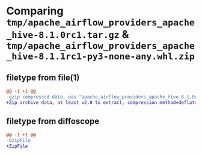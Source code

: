 # Comparing `tmp/apache_airflow_providers_apache_hive-8.1.0rc1.tar.gz` & `tmp/apache_airflow_providers_apache_hive-8.1.1rc1-py3-none-any.whl.zip`

## filetype from file(1)

```diff
@@ -1 +1 @@
-gzip compressed data, was "apache_airflow_providers_apache_hive-8.1.0rc1.tar", last modified: Tue Apr 30 11:13:34 2024, max compression
+Zip archive data, at least v2.0 to extract, compression method=deflate
```

## filetype from diffoscope

```diff
@@ -1 +1 @@
-GzipFile
+ZipFile
```

